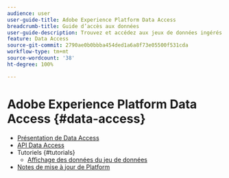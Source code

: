 ```yaml
---
audience: user
user-guide-title: Adobe Experience Platform Data Access
breadcrumb-title: Guide d’accès aux données
user-guide-description: Trouvez et accédez aux jeux de données ingérés dans Experience Platform.
feature: Data Access
source-git-commit: 2790ae0b0bbba454ded1a6a8f73e05500f531cda
workflow-type: tm+mt
source-wordcount: '38'
ht-degree: 100%

---
```



# Adobe Experience Platform Data Access {#data-access}

- [Présentation de Data Access](home.md)
- [API Data Access](api.md)
- Tutoriels {#tutorials}
   - [Affichage des données du jeu de données](tutorials/dataset-data.md)
- [Notes de mise à jour de Platform](https://docs.adobe.com/content/help/fr-FR/experience-platform/release-notes/latest.html)